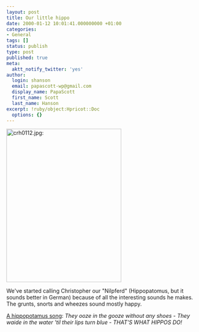 ```yaml
---
layout: post
title: Our little hippo
date: 2000-01-12 10:01:41.000000000 +01:00
categories:
- General
tags: []
status: publish
type: post
published: true
meta:
  aktt_notify_twitter: 'yes'
author:
  login: shanson
  email: papascott-wp@gmail.com
  display_name: PapaScott
  first_name: Scott
  last_name: Hanson
excerpt: !ruby/object:Hpricot::Doc
  options: {}
---
```

<p><img src="https://www.papascott.de/wordpress/wp-content/uploads/2000/01/crh0112.jpg" height="400" width="300" border="0" alt="crh0112.jpg: " /></p>
<p>We've started calling Christopher our "Nilpferd" (Hippopatomus, but it sounds better in German) because of all the interesting sounds he makes. The grunts, snorts and wheezes sound mostly happy.</p>
<p><a href="http://www.geocities.com/Yosemite/Trails/5542/Hippopotamus.html">A hippopotamus song</a>: <i>They ooze in the gooze without any shoes - They waide in the water 'til their lips turn blue - THAT'S WHAT HIPPOS DO!</i></p>
